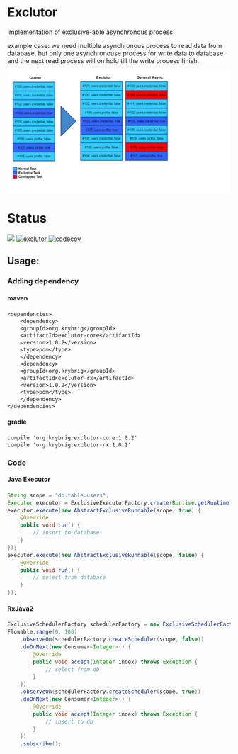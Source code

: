 # Exclutor

Implementation of exclusive-able asynchronous process

example case:
we need multiple asynchronous process to read data from database,
but only one asynchronouse process for write data to database
and the next read process will on hold till the write process finish.

![](assets/illustration.png)

# Status

![](https://github.com/kassle/exclutor/workflows/Build/badge.svg)
[ ![exclutor](https://api.bintray.com/packages/kassle/oss/exclutor/images/download.svg) ](https://bintray.com/kassle/oss/exclutor/_latestVersion)
[![codecov](https://codecov.io/gh/kassle/exclutor/branch/master/graph/badge.svg)](https://codecov.io/gh/kassle/exclutor)

## Usage:

### Adding dependency

#### maven

```
<dependencies>
    <dependency>
	<groupId>org.krybrig</groupId>
	<artifactId>exclutor-core</artifactId>
	<version>1.0.2</version>
	<type>pom</type>
    </dependency>
    <dependency>
	<groupId>org.krybrig</groupId>
	<artifactId>exclutor-rx</artifactId>
	<version>1.0.2</version>
	<type>pom</type>
    </dependency>
</dependencies>
```

#### gradle

```
compile 'org.krybrig:exclutor-core:1.0.2'
compile 'org.krybrig:exclutor-rx:1.0.2'
```

### Code

#### Java Executor

```java
String scope = "db.table.users";
Executor executor = ExclusiveExecutorFactory.create(Runtime.getRuntime().availableProcessors());
executor.execute(new AbstractExclusiveRunnable(scope, true) {
    @Override
    public void run() {
        // insert to database
    }
});
executor.execute(new AbstractExclusiveRunnable(scope, false) {
    @Override
    public void run() {
        // select from database
    }
});
```

#### RxJava2

```java
ExclusiveSchedulerFactory schedulerFactory = new ExclusiveSchedulerFactory(Runtime.getRuntime().availableProcessors());
Flowable.range(0, 100)
    .observeOn(schedulerFactory.createScheduler(scope, false))
    .doOnNext(new Consumer<Integer>() {
        @Override
        public void accept(Integer index) throws Exception {
            // select from db
        }
    })
    .observeOn(schedulerFactory.createScheduler(scope, true))
    .doOnNext(new Consumer<Integer>() {
        @Override
        public void accept(Integer index) throws Exception {
            // insert to db
        }
    })
    .subscribe();
```
